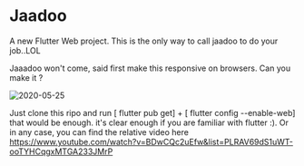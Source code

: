 # Jaadoo

A new Flutter Web project. 
This is the only way to call jaadoo to do your job..LOL

Jaaadoo won't come, said first make this responsive on browsers. 
Can you make it ? 


![2020-05-25](https://user-images.githubusercontent.com/42827589/82831712-0a9eec80-9e6e-11ea-8893-f9e54b1257e5.png)


Just clone this ripo and run [ flutter pub get] + [ flutter config --enable-web]
that would be enough. it's clear enough if you are familiar with flutter :).
Or in any case, you can find the relative video here https://www.youtube.com/watch?v=BDwCQc2uEfw&list=PLRAV69dS1uWT-ooTYHCqgxMTGA233JMrP 
